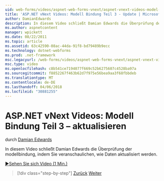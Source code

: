 ```yaml
---
uid: web-forms/videos/aspnet-web-forms-vnext/aspnet-vnext-videos-model-binding-part-3-updating
title: 'ASP.NET vNext Videos: Modell Bindung Teil 3 - Update | Microsoft Docs'
author: DamianEdwards
description: In diesem Video schließt Damian Edwards die Überprüfung der modellbindung, indem Sie veranschaulichen, wie Daten aktualisiert werden.
ms.author: aspnetcontent
manager: wpickett
ms.date: 08/22/2011
ms.topic: article
ms.assetid: 63c42590-08ac-44da-91f8-bd79489b9ecc
ms.technology: dotnet-webforms
ms.prod: .net-framework
msc.legacyurl: /web-forms/videos/aspnet-web-forms-vnext/aspnet-vnext-videos-model-binding-part-3-updating
msc.type: video
ms.openlocfilehash: c8b541ce7194077f669c52b6275607c4528ba97a
ms.sourcegitcommit: f8852267f463b62d7f975e56bea9aa3f68fbbdeb
ms.translationtype: MT
ms.contentlocale: de-DE
ms.lasthandoff: 04/06/2018
ms.locfileid: "30881255"
---
```

<a name="aspnet-vnext-videos-model-binding-part-3---updating"></a>ASP.NET vNext Videos: Modell Bindung Teil 3 – aktualisieren
====================
durch [Damian Edwards](https://github.com/DamianEdwards)

In diesem Video schließt Damian Edwards die Überprüfung der modellbindung, indem Sie veranschaulichen, wie Daten aktualisiert werden.

[&#9654;Sehen Sie sich Video (1 Min.)](https://channel9.msdn.com/Blogs/ASP-NET-Site-Videos/aspnet-vnext-videos-model-binding-part-3-updating)

> [!div class="step-by-step"]
> [Zurück](aspnet-vnext-videos-model-binding-part-2-filtering.md)
> [Weiter](aspnet-45-web-forms-model-binding.md)
